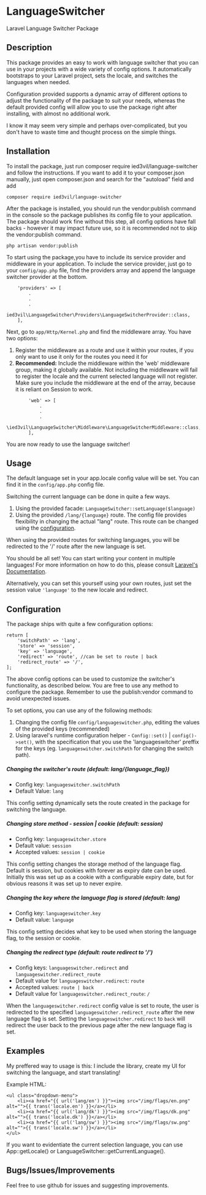 # LanguageSwitcher
Laravel Language Switcher Package

## Description
This package provides an easy to work with language switcher that you can use in your projects with a wide variety of config options.
It automatically bootstraps to your Laravel project, sets the locale, and switches the languages when needed.

Configuration provided supports a dynamic array of different options to adjust the functionality of the package to suit your needs,
whereas the default provided config will allow you to use the package right after installing, with almost no additional work.

I know it may seem very simple and perhaps over-complicated, but you don't have to waste time and thought process on the simple things.

## Installation
To install the package, just run composer require ied3vil/language-switcher and follow the instructions.
If you want to add it to your composer.json manually, just open composer.json and search for the "autoload" field and add
```
composer require ied3vil/language-switcher
```

After the package is installed, you should run the vendor:publish command in the console so the package publishes its config file to your application.
The package should work fine without this step, all config options have fall backs - however it may impact future use, so it is recommended not to skip the vendor:publish command.
```
php artisan vendor:publish
```
To start using the package,you have to include its service provider and middleware in your application.
To include the service provider, just go to your `config/app.php` file, find the providers array and append the language switcher provider at the bottom.
```
    'providers' => [
        .
        .
        .
        ied3vil\LanguageSwitcher\Providers\LanguageSwitcherProvider::class,
    ],
```
Next, go to `app/Http/Kernel.php` and find the middleware array. You have two options:
1. Register the middleware as a route and use it within your routes, if you only want to use it only for the
routes you need it for
2. **Recommended:** Include the middleware within the 'web' middleware group, making it globally available.
Not including the middleware will fail to register the locale and the current selected language will not register.
Make sure you include the middleware at the end of the array, because it is reliant on Session to work.
```
        'web' => [
            .
            .
            .
            \ied3vil\LanguageSwitcher\Middleware\LanguageSwitcherMiddleware::class,
        ],
```


You are now ready to use the language switcher!

## Usage

The default language set in your app.locale config value will be set. You can find it in the `config/app.php` config file.

Switching the current language can be done in quite a few ways.

1. Using the provided facade: `LanguageSwitcher::setLanguage($language)`
2. Using the provided `/lang/{language}` route. The config file provides flexibility in changing the actual "lang" route.
This route can be changed using the [configuration](#configuration).

When using the provided routes for switching languages, you will be redirected to the '/' route after the new language is set.

You should be all set! You can start writing your content in multiple languages!
For more information on how to do this, please consult [Laravel's Documentation](https://laravel.com/docs/5.2/localization).

Alternatively, you can set this yourself using your own routes, just set the session value `'language'` to the new locale and redirect.

## Configuration
The package ships with quite a few configuration options:
```
return [
    'switchPath' => 'lang',
    'store' => 'session',
    'key' => 'language',
    'redirect' => 'route', //can be set to route | back
    'redirect_route' => '/',
];
```
The above config options can be used to customize the switcher's functionality, as described below.
You are free to use any method to configure the package. Remember to use the publish:vendor command to avoid unexpected issues.

To set options, you can use any of the following methods:
1. Changing the config file `config/languageswitcher.php`, editing the values of the provided keys (recommended)
2. Using laravel's runtime configuration helper - `Config::set()` | `config()->set()`, with the specification that you use the 'languageswitcher' preffix for the keys (eg. `languageswitcher.switchPath` for changing the switch path).
##### Changing the switcher's route (default: lang/{language_flag})
* Config key: `languageswitcher.switchPath`
* Default Value: `lang`

This config setting dynamically sets the route created in the package for switching the language.
##### Changing store method - session | cookie (default: session)
* Config key: `languageswitcher.store`
* Default value: `session`
* Accepted values: `session | cookie`

This config setting changes the storage method of the language flag.
Default is session, but cookies with forever as expiry date can be used.
Initially this was set up as a cookie with a configurable expiry date, but for obvious reasons it was set up to never expire.
##### Changing the key where the language flag is stored (default: lang)
* Config key: `languageswitcher.key`
* Default value: `language`

This config setting decides what key to be used when storing the language flag, to the session or cookie.
##### Changing the redirect type (default: route redirect to '/')
* Config keys: `languageswitcher.redirect` and `languageswitcher.redirect_route`
* Default value for `languageswitcher.redirect`: `route`
* Accepted values: `route | back`
* Default value for `languageswitcher.redirect_route`: `/`

When the `languageswitcher.redirect` config value is set to route, the user is redirected to the specified `languageswitcher.redirect_route` after the new language flag is set.
Setting the `languageswitcher.redirect` to `back` will redirect the user back to the previous page after the new language flag is set.
## Examples
My preffered way to usage is this: I include the library, create my UI for switching the language, and start translating!

Example HTML:
```
<ul class="dropdown-menu">
    <li><a href="{{ url('lang/en') }}"><img src="/img/flags/en.png" alt="">{{ trans('locale.en') }}</a></li>
    <li><a href="{{ url('lang/dk') }}"><img src="/img/flags/dk.png" alt="">{{ trans('locale.dk') }}</a></li>
    <li><a href="{{ url('lang/sw') }}"><img src="/img/flags/sw.png" alt="">{{ trans('locale.sw') }}</a></li>
</ul>
```
If you want to evidentiate the current selection language, you can use App::getLocale() or LanguageSwitcher::getCurrentLanguage().
## Bugs/Issues/Improvements
Feel free to use github for issues and suggesting improvements.
